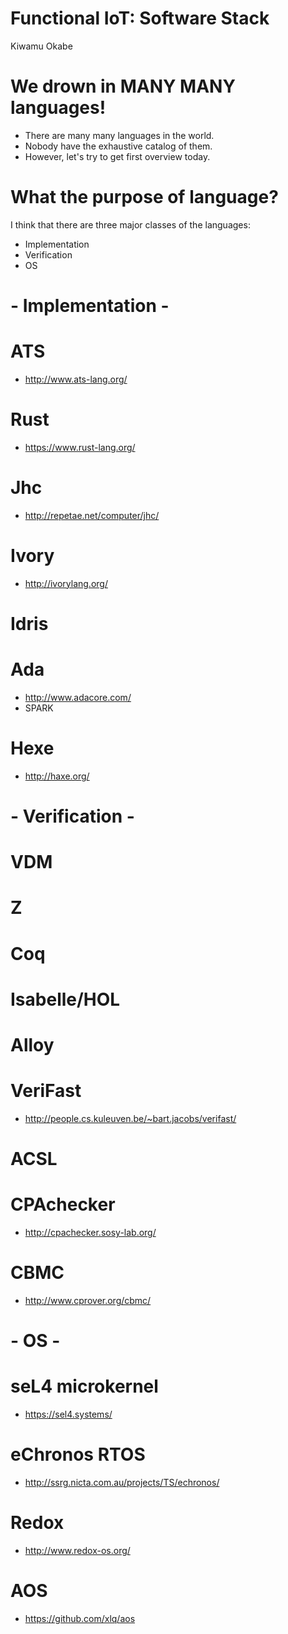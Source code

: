 # Functional IoT: Software Stack

Kiwamu Okabe

# We drown in MANY MANY languages!

* There are many many languages in the world.
* Nobody have the exhaustive catalog of them.
* However, let's try to get first overview today.

# What the purpose of language?

I think that there are three major classes of the languages:

* Implementation
* Verification
* OS

# - Implementation -

# ATS

* http://www.ats-lang.org/

# Rust

* https://www.rust-lang.org/

# Jhc

* http://repetae.net/computer/jhc/

# Ivory

* http://ivorylang.org/

# Idris

# Ada

* http://www.adacore.com/
* SPARK

# Hexe

* http://haxe.org/

# - Verification -

# VDM
# Z
# Coq
# Isabelle/HOL
# Alloy
# VeriFast

* http://people.cs.kuleuven.be/~bart.jacobs/verifast/

# ACSL
# CPAchecker

* http://cpachecker.sosy-lab.org/

# CBMC

* http://www.cprover.org/cbmc/

# - OS -

# seL4 microkernel

* https://sel4.systems/

# eChronos RTOS

* http://ssrg.nicta.com.au/projects/TS/echronos/

# Redox

* http://www.redox-os.org/

# AOS

* https://github.com/xlq/aos
